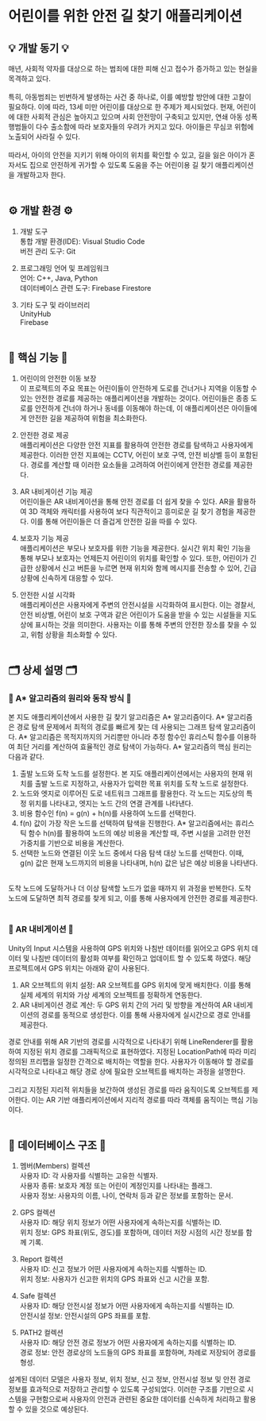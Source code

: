 # 어린이를 위한 안전 길 찾기 애플리케이션
## 💡 개발 동기 💡 
매년, 사회적 약자를 대상으로 하는 범죄에 대한 피해 신고 접수가 증가하고 있는 현실을 목격하고 있다.   <br/> <br/>
특히, 아동범죄는 빈번하게 발생하는 사건 중 하나로, 이를 예방할 방안에 대한 고찰이 필요하다. 이에 따라, 13세 미만 어린이를 대상으로 한 주제가 제시되었다. 
현재, 어린이에 대한 사회적 관심은 높아지고 있으며 사회 안전망이 구축되고 있지만, 연쇄 아동 성폭행범들이 다수 출소함에 따라 보호자들의 우려가 커지고 있다. 
아이들은 무심코 위험에 노출되어 사라질 수 있다.  <br/> <br/>
따라서, 아이의 안전을 지키기 위해 아이의 위치를 확인할 수 있고, 길을 잃은 아이가 혼자서도 집으로 안전하게 귀가할 수 있도록 도움을 주는 어린이용 길 찾기 애플리케이션을 개발하고자 한다.
 <br/>  <br/> 
## ⚙️ 개발 환경 ⚙️
1) 개발 도구 <br/> 
통합 개발 환경(IDE): Visual Studio Code <br/> 
버전 관리 도구: Git <br/> 

2) 프로그래밍 언어 및 프레임워크 <br/> 
언어: C++, Java, Python <br/> 
데이터베이스 관련 도구: Firebase Firestore <br/> 

3) 기타 도구 및 라이브러리 <br/> 
UnityHub <br/> 
Firebase
<br/>  <br/> 
## 📝 핵심 기능 📝
1) 어린이의 안전한 이동 보장 <br/> 
 이 프로젝트의 주요 목표는 어린이들이 안전하게 도로를 건너거나 지역을 이동할 수 있는 안전한 경로를 제공하는 애플리케이션을 개발하는 것이다.
어린이들은 종종 도로를 안전하게 건너야 하거나 동네를 이동해야 하는데, 이 애플리케이션은 아이들에게 안전한 길을 제공하여 위험을 최소화한다.

2) 안전한 경로 제공 <br/> 
 애플리케이션은 다양한 안전 지표를 활용하여 안전한 경로를 탐색하고 사용자에게 제공한다. 이러한 안전 지표에는 CCTV, 어린이 보호 구역, 안전 비상벨 등이 포함된다.
경로를 계산할 때 이러한 요소들을 고려하여 어린이에게 안전한 경로를 제공한다.

3) AR 내비게이션 기능 제공 <br/> 
 어린이들은 AR 내비게이션을 통해 안전 경로를 더 쉽게 찾을 수 있다. AR을 활용하여 3D 객체와 캐릭터를 사용하여 보다 직관적이고 흥미로운 길 찾기 경험을 제공한다.
이를 통해 어린이들은 더 즐겁게 안전한 길을 따를 수 있다.

4) 보호자 기능 제공 <br/> 
 애플리케이션은 부모나 보호자를 위한 기능을 제공한다. 실시간 위치 확인 기능을 통해 부모나 보호자는 언제든지 어린이의 위치를 확인할 수 있다.
또한, 어린이가 긴급한 상황에서 신고 버튼을 누르면 현재 위치와 함께 메시지를 전송할 수 있어, 긴급 상황에 신속하게 대응할 수 있다.

5) 안전한 시설 시각화 <br/> 
 애플리케이션은 사용자에게 주변의 안전시설을 시각화하여 표시한다. 이는 경찰서, 안전 비상벨, 어린이 보호 구역과 같은 어린이가 도움을 받을 수 있는 시설들을 지도상에 표시하는 것을 의미한다.
사용자는 이를 통해 주변의 안전한 장소를 찾을 수 있고, 위험 상황을 최소화할 수 있다.
 <br/>  <br/>
## 🗂 상세 설명 🗂
### 📂 A* 알고리즘의 원리와 동작 방식 📂
본 지도 애플리케이션에서 사용한 길 찾기 알고리즘은 A* 알고리즘이다. A* 알고리즘은 경로 탐색 문제에서 최적의 경로를 빠르게 찾는 데 사용되는 그래프 탐색 알고리즘이다. 
A* 알고리즘은 목적지까지의 거리뿐만 아니라 추정 함수인 휴리스틱 함수를 이용하여 최단 거리를 계산하여 효율적인 경로 탐색이 가능하다. 
A* 알고리즘의 핵심 원리는 다음과 같다. <br/>
1) 출발 노드와 도착 노드를 설정한다. 본 지도 애플리케이션에서는 사용자의 현재 위치를 출발 노드로 지정하고, 사용자가 입력한 목표 위치를 도착 노드로 설정한다.
2) 노드와 엣지로 이루어진 도로 네트워크 그래프를 활용한다. 각 노드는 지도상의 특정 위치를 나타내고, 엣지는 노드 간의 연결 관계를 나타낸다.
3) 비용 함수인 f(n) = g(n) + h(n)를 사용하여 노드를 선택한다.
4) f(n) 값이 가장 작은 노드를 선택하여 탐색을 진행한다. A* 알고리즘에서는 휴리스틱 함수 h(n)를 활용하여 노드의 예상 비용을 계산할 때, 주변 시설을 고려한 안전 가중치를 기반으로 비용을 계산한다.
5) 선택한 노드와 연결된 이웃 노드 중에서 다음 탐색 대상 노드를 선택한다. 이때, g(n) 값은 현재 노드까지의 비용을 나타내며, h(n) 값은 남은 예상 비용을 나타낸다.
  <br/>
도착 노드에 도달하거나 더 이상 탐색할 노드가 없을 때까지 위 과정을 반복한다. 도착 노드에 도달하면 최적 경로를 찾게 되고, 이를 통해 사용자에게 안전한 경로를 제공한다.
<br/> <br/>

### 📂 AR 내비게이션 📂
Unity의 Input 시스템을 사용하여 GPS 위치와 나침반 데이터를 읽어오고 GPS 위치 데이터 및 나침반 데이터의 활성화 여부를 확인하고 업데이트 할 수 있도록 하였다.
해당 프로젝트에서 GPS 위치는 아래와 같이 사용된다. <br/>
1) AR 오브젝트의 위치 설정: AR 오브젝트를 GPS 위치에 맞게 배치한다. 이를 통해 실제 세계의 위치와 가상 세계의 오브젝트를 정확하게 연동한다.
2) AR 내비게이션 경로 계산: 두 GPS 위치 간의 거리 및 방향을 계산하여 AR 내비게이션의 경로를 동적으로 생성한다. 이를 통해 사용자에게 실시간으로 경로 안내를 제공한다.

경로 안내를 위해 AR 기반의 경로를 시각적으로 나타내기 위해 LineRenderer를 활용하여 지정된 위치 경로를 그래픽적으로 표현하였다. 
지정된 LocationPath에 따라 미리 정의된 프리팹을 일정한 간격으로 배치하는 역할을 한다. 
사용자가 이동해야 할 경로를 시각적으로 나타내고 해당 경로 상에 필요한 오브젝트를 배치하는 과정을 설명한다.  <br/> <br/>
그리고 지정된 지리적 위치들을 보간하여 생성된 경로를 따라 움직이도록 오브젝트를 제어한다. 이는 AR 기반 애플리케이션에서 지리적 경로를 따라 객체를 움직이는 핵심 기능이다.
 <br/> <br/>
 
## 💽 데이터베이스 구조 💽
1) 멤버(Members) 컬렉션 <br/> 
사용자 ID: 각 사용자를 식별하는 고유한 식별자. <br/> 
사용자 종류: 보호자 계정 또는 어린이 계정인지를 나타내는 플래그. <br/> 
사용자 정보: 사용자의 이름, 나이, 연락처 등과 같은 정보를 포함하는 문서. <br/> 

2) GPS 컬렉션 <br/> 
사용자 ID: 해당 위치 정보가 어떤 사용자에게 속하는지를 식별하는 ID. <br/> 
위치 정보: GPS 좌표(위도, 경도)를 포함하며, 데이터 저장 시점의 시간 정보를 함께 기록. <br/> 

3) Report 컬렉션 <br/> 
사용자 ID: 신고 정보가 어떤 사용자에게 속하는지를 식별하는 ID. <br/> 
위치 정보: 사용자가 신고한 위치의 GPS 좌표와 신고 시간을 포함. <br/> 

4) Safe 컬렉션 <br/> 
사용자 ID: 해당 안전시설 정보가 어떤 사용자에게 속하는지를 식별하는 ID. <br/> 
안전시설 정보: 안전시설의 GPS 좌표를 포함. <br/> 

5) PATH2 컬렉션 <br/> 
사용자 ID: 해당 안전 경로 정보가 어떤 사용자에게 속하는지를 식별하는 ID. <br/> 
경로 정보: 안전 경로상의 노드들의 GPS 좌표를 포함하며, 차례로 저장되어 경로를 형성. <br/> 
 
설계된 데이터 모델은 사용자 정보, 위치 정보, 신고 정보, 안전시설 정보 및 안전 경로 정보를 효과적으로 저장하고 관리할 수 있도록 구성되었다. 
이러한 구조를 기반으로 시스템을 구현함으로써 사용자의 안전과 관련된 중요한 데이터를 신속하게 처리하고 활용할 수 있을 것으로 예상된다.

